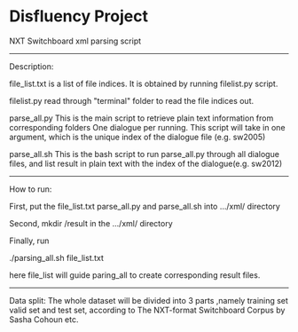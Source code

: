 # Disfluency Project
NXT Switchboard xml parsing script

----------------------------------
Description:

file_list.txt is a list of file indices.
It is obtained by running filelist.py script.

filelist.py read through "terminal" folder to read the 
file indices out.

parse_all.py
This is the main script to retrieve plain text information
from corresponding folders
One dialogue per running.
This script will take in one argument, which is the unique 
index of the dialogue file (e.g. sw2005)

parse_all.sh
This is the bash script to run parse_all.py through all 
dialogue files, and list result in plain text with the index
of the dialogue(e.g. sw2012)

----------------------------------
How to run:

First, put the file_list.txt parse_all.py and parse_all.sh into
.../xml/ directory

Second, 
mkdir /result 
in the .../xml/ directory

Finally, run

./parsing_all.sh file_list.txt

here file_list will guide paring_all to create corresponding 
result files.

----------------------------------

Data split:
The whole dataset will be divided into 3 parts ,namely training set
valid set and test set, according to The NXT-format Switchboard Corpus
by Sasha Cohoun etc.

